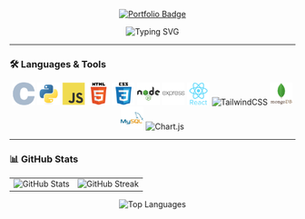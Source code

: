 

<p align="center">
  <a href="https://portfolio-3yis.vercel.app" target="_blank">
    <img src="https://img.shields.io/badge/Visit%20My%20Portfolio-%2336BCF7.svg?&style=for-the-badge&logo=vercel&logoColor=white" alt="Portfolio Badge" />
  </a>
</p>

</p>

<!-- Clean Typing Animation -->
<p align="center">
  <img src="https://readme-typing-svg.herokuapp.com?font=Fira+Code&size=32&duration=2500&pause=600&color=36BCF7&center=true&vCenter=true&width=435&lines=Hi+👋,+I'm+Tejas;Fullstack+Developer" alt="Typing SVG" />
</p>

---

### 🛠 Languages & Tools
<p align="center">
  <img src="https://raw.githubusercontent.com/devicons/devicon/master/icons/c/c-original.svg" width="40" height="40" alt="C"/>
  <img src="https://raw.githubusercontent.com/devicons/devicon/master/icons/python/python-original.svg" width="40" height="40" alt="Python"/>
  <img src="https://raw.githubusercontent.com/devicons/devicon/master/icons/javascript/javascript-original.svg" width="40" height="40" alt="JavaScript"/>
  <img src="https://raw.githubusercontent.com/devicons/devicon/master/icons/html5/html5-original-wordmark.svg" width="40" height="40" alt="HTML5"/>
  <img src="https://raw.githubusercontent.com/devicons/devicon/master/icons/css3/css3-original-wordmark.svg" width="40" height="40" alt="CSS3"/>
  <img src="https://raw.githubusercontent.com/devicons/devicon/master/icons/nodejs/nodejs-original-wordmark.svg" width="40" height="40" alt="Node.js"/>
  <img src="https://raw.githubusercontent.com/devicons/devicon/master/icons/express/express-original-wordmark.svg" width="40" height="40" alt="Express.js"/>
  <img src="https://raw.githubusercontent.com/devicons/devicon/master/icons/react/react-original-wordmark.svg" width="40" height="40" alt="React"/>
  <img src="https://www.vectorlogo.zone/logos/tailwindcss/tailwindcss-icon.svg" width="40" height="40" alt="TailwindCSS"/>
  <img src="https://raw.githubusercontent.com/devicons/devicon/master/icons/mongodb/mongodb-original-wordmark.svg" width="40" height="40" alt="MongoDB"/>
  <img src="https://raw.githubusercontent.com/devicons/devicon/master/icons/mysql/mysql-original-wordmark.svg" width="40" height="40" alt="MySQL"/>
  <img src="https://www.chartjs.org/media/logo-title.svg" width="40" height="40" alt="Chart.js"/>
</p>

---

### 📊 GitHub Stats
<div align="center">

| | |
|---|---|
| <img src="https://github-readme-stats.vercel.app/api?username=tejass1233&show_icons=true&theme=tokyonight&hide_border=true" alt="GitHub Stats" height="160"/> | <img src="https://github-readme-streak-stats.herokuapp.com?user=tejass1233&theme=tokyonight&hide_border=true" alt="GitHub Streak" height="160"/> |

</div>

<p align="center">
  <img src="https://github-readme-stats.vercel.app/api/top-langs/?username=tejass1233&layout=compact&theme=tokyonight&hide_border=true" alt="Top Languages" />
</p>
